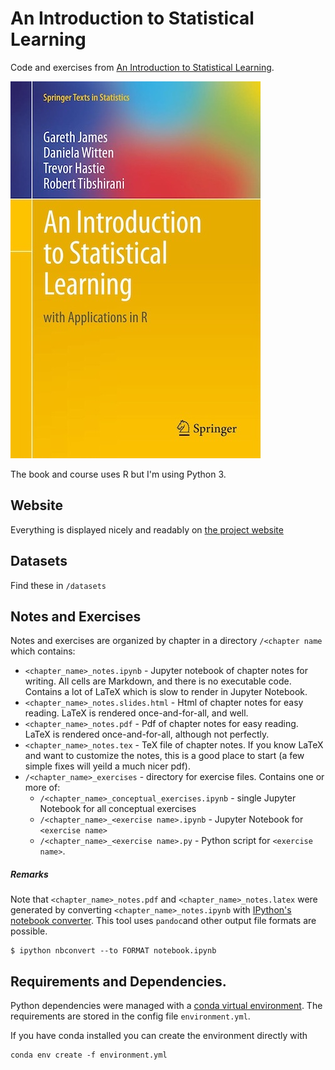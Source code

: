 # An Introduction to Statistical Learning

Code and exercises from 
[An Introduction to Statistical Learning](https://www-bcf.usc.edu/~gareth/ISL/).

<img src='ISL_cover.jpg' alt='ISL_cover.jpg'></img>

The book and course uses R but I'm using Python 3. 

## Website

Everything is displayed nicely and readably on [the project website](https://rmwenzel/islr)

## Datasets

Find these in `/datasets`

## Notes and Exercises

Notes and exercises are organized by chapter in a directory `/<chapter name` which contains:

- `<chapter_name>_notes.ipynb` - Jupyter notebook of chapter notes for writing. All cells are Markdown, and there is no executable code. Contains a lot of LaTeX which is slow to render in Jupyter Notebook.
- `<chapter_name>_notes.slides.html` - Html of chapter notes for easy reading. LaTeX is rendered once-and-for-all, and well.
- `<chapter_name>_notes.pdf` - Pdf of chapter notes for easy reading. LaTeX is rendered once-and-for-all, although not perfectly.
- `<chapter_name>_notes.tex` - TeX file of chapter notes. If you know LaTeX and want to customize the notes, this is a good place to start (a few simple fixes will yeild a much nicer pdf).
- `/<chapter_name>_exercises` - directory for exercise files. Contains one or more of:
	- `/<chapter_name>_conceptual_exercises.ipynb` - single Jupyter Notebook for all conceptual exercises
	- `/<chapter_name>_<exercise name>.ipynb` - Jupyter Notebook for `<exercise name>`
	- `/<chapter_name>_<exercise name>.py` - Python script for `<exercise name>`.

##### Remarks
Note that `<chapter_name>_notes.pdf` and `<chapter_name>_notes.latex` were generated by converting `<chapter_name>_notes.ipynb` with [IPython's notebook converter](`https://ipython.org/ipython-doc/dev/notebook/nbconvert.html`). This tool uses `pandoc`and other output file formats are possible.

```
$ ipython nbconvert --to FORMAT notebook.ipynb
```

## Requirements and Dependencies.

Python dependencies were managed with a
[conda virtual environment](https://docs.conda.io/projects/conda/en/latest/user-guide/tasks/manage-environments.html#). The requirements are stored in the config file `environment.yml`. 

If you have conda installed you can create the environment directly with

```
conda env create -f environment.yml
```
